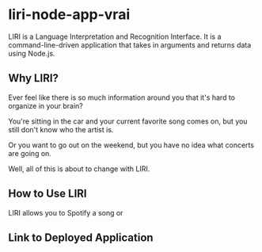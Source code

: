 # liri-node-app-vrai
LIRI is a Language Interpretation and Recognition Interface. It is a command-line-driven application that takes in arguments and returns data using Node.js. 

## Why LIRI?
Ever feel like there is so much information around you that it's hard to organize in your brain? 

You're sitting in the car and your current favorite song comes on, but you still don't know who the artist is.  

Or you want to go out on the weekend, but you have no idea what concerts are going on. 

Well, all of this is about to change with LIRI. 

## How to Use LIRI
LIRI allows you to Spotify a song or 

## Link to Deployed Application

